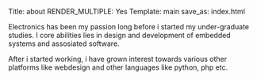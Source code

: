 Title: about
RENDER_MULTIPLE: Yes
Template: main
save_as: index.html


Electronics has been my passion long before i started my under-graduate studies. I core abilities lies in design and development of embedded systems and assosiated software.

After i started working, i have grown interest towards various other platforms like webdesign and other languages like python, php etc. 

